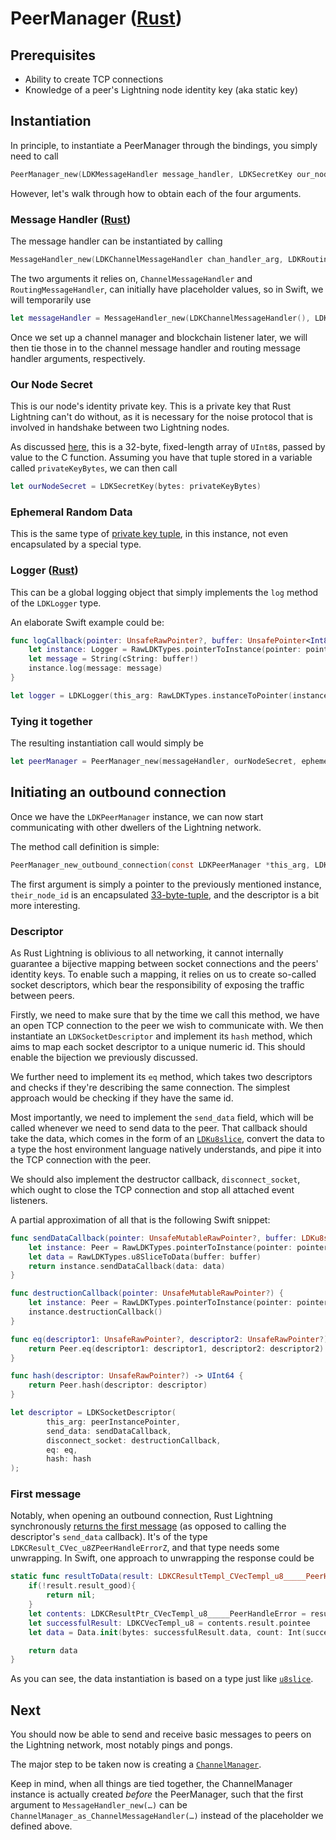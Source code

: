 # PeerManager ([Rust](https://docs.rs/lightning/0.0.11/lightning/ln/peer_handler/struct.PeerManager.html))

## Prerequisites

* Ability to create TCP connections
* Knowledge of a peer's Lightning node identity key (aka static key)

## Instantiation

In principle, to instantiate a PeerManager through the bindings, you simply need to call

```c
PeerManager_new(LDKMessageHandler message_handler, LDKSecretKey our_node_secret, const uint8_t (*ephemeral_random_data)[32], LDKLogger logger)
```

However, let's walk through how to obtain each of the four arguments.

### Message Handler ([Rust](https://docs.rs/lightning/0.0.11/lightning/ln/peer_handler/struct.MessageHandler.html))

The message handler can be instantiated by calling 

```c
MessageHandler_new(LDKChannelMessageHandler chan_handler_arg, LDKRoutingMessageHandler route_handler_arg)
```

The two arguments it relies on, `ChannelMessageHandler` and `RoutingMessageHandler`, can initially
have placeholder values, so in Swift, we will temporarily use

```swift
let messageHandler = MessageHandler_new(LDKChannelMessageHandler(), LDKRoutingMessageHandler())
```

Once we set up a channel manager and blockchain listener later, we will then tie those in to
the channel message handler and routing message handler arguments, respectively.

### Our Node Secret

This is our node's identity private key. This is a private key that Rust Lightning can't do without,
as it is necessary for the noise protocol that is involved in handshake between two Lightning nodes.

As discussed [here](Primitives.md#secretkey), this is a 32-byte, fixed-length array of `UInt8`s,
passed by value to the C function. Assuming you have that tuple stored in a variable called
`privateKeyBytes`, we can then call

```swift
let ourNodeSecret = LDKSecretKey(bytes: privateKeyBytes)
```

### Ephemeral Random Data

This is the same type of [private key tuple](Primitives.md#secretkey), in this instance, not
even encapsulated by a special type. 

### Logger ([Rust](https://docs.rs/lightning/0.0.11/lightning/util/logger/trait.Logger.html))

This can be a global logging object that simply implements the `log` method of the `LDKLogger` type.

An elaborate Swift example could be:

```swift
func logCallback(pointer: UnsafeRawPointer?, buffer: UnsafePointer<Int8>?) -> Void {
    let instance: Logger = RawLDKTypes.pointerToInstance(pointer: pointer!)
    let message = String(cString: buffer!)
    instance.log(message: message)
}

let logger = LDKLogger(this_arg: RawLDKTypes.instanceToPointer(instance: self), log: logCallback)
```

### Tying it together

The resulting instantiation call would simply be

```swift
let peerManager = PeerManager_new(messageHandler, ourNodeSecret, ephemeralRandomDataBytes, logger)
```

## Initiating an outbound connection

Once we have the `LDKPeerManager` instance, we can now start communicating with other dwellers
of the Lightning network. 

The method call definition is simple:

```c
PeerManager_new_outbound_connection(const LDKPeerManager *this_arg, LDKPublicKey their_node_id, LDKSocketDescriptor descriptor)
```

The first argument is simply a pointer to the previously mentioned instance, `their_node_id`
is an encapsulated [33-byte-tuple](Primitives.md#publickey), and the descriptor is a bit more interesting.

### Descriptor

As Rust Lightning is oblivious to all networking, it cannot internally guarantee a bijective
mapping between socket connections and the peers' identity keys. To enable such a mapping,
it relies on us to create so-called socket descriptors, which bear the responsibility of
exposing the traffic between peers.

Firstly, we need to make sure that by the time we call this method, we have an open TCP connection
to the peer we wish to communicate with. We then instantiate an `LDKSocketDescriptor` and implement its `hash` method,
which aims to map each socket descriptor to a unique numeric id. This should enable the bijection we previously
discussed.

We further need to implement its `eq` method, which takes two descriptors and checks if they're describing
the same connection. The simplest approach would be checking if they have the same id.

Most importantly, we need to implement the `send_data` field, which will be called whenever
we need to send data to the peer. That callback should take the data, which comes in the form
of an [`LDKu8slice`](Primitives.md#u8slice), convert the data to a type the host environment
language natively understands, and pipe it into the TCP connection with the peer.

We should also implement the destructor callback, `disconnect_socket`, which ought to close the
TCP connection and stop all attached event listeners.

A partial approximation of all that is the following Swift snippet:

```swift
func sendDataCallback(pointer: UnsafeMutableRawPointer?, buffer: LDKu8slice, something: Bool) -> UInt {
    let instance: Peer = RawLDKTypes.pointerToInstance(pointer: pointer!)
    let data = RawLDKTypes.u8SliceToData(buffer: buffer)
    return instance.sendDataCallback(data: data)
}

func destructionCallback(pointer: UnsafeMutableRawPointer?) {
    let instance: Peer = RawLDKTypes.pointerToInstance(pointer: pointer!)
    instance.destructionCallback()
}

func eq(descriptor1: UnsafeRawPointer?, descriptor2: UnsafeRawPointer?) -> Bool {
    return Peer.eq(descriptor1: descriptor1, descriptor2: descriptor2)
}

func hash(descriptor: UnsafeRawPointer?) -> UInt64 {
    return Peer.hash(descriptor: descriptor)
}

let descriptor = LDKSocketDescriptor(
        this_arg: peerInstancePointer,
        send_data: sendDataCallback,
        disconnect_socket: destructionCallback,
        eq: eq,
        hash: hash
);
``` 

### First message

Notably, when opening an outbound connection, Rust Lightning synchronously [returns the first message](https://docs.rs/lightning/0.0.11/lightning/ln/peer_handler/struct.PeerManager.html#method.new_outbound_connection)
(as opposed to calling the descriptor's `send_data` callback). It's of the type `LDKCResult_CVec_u8ZPeerHandleErrorZ`,
and that type needs some unwrapping. In Swift, one approach to unwrapping the response could be

```swift
static func resultToData(result: LDKCResultTempl_CVecTempl_u8_____PeerHandleError) -> Data?{
    if(!result.result_good){
        return nil;
    }
    let contents: LDKCResultPtr_CVecTempl_u8_____PeerHandleError = result.contents
    let successfulResult: LDKCVecTempl_u8 = contents.result.pointee
    let data = Data.init(bytes: successfulResult.data, count: Int(successfulResult.datalen))

    return data
}
```

As you can see, the data instantiation is based on a type just like [`u8slice`](Primitives.md#u8slice).

## Next

You should now be able to send and receive basic messages to peers on the Lightning network, most notably
pings and pongs.

The major step to be taken now is creating a [`ChannelManager`](ChannelManager.md).

Keep in mind, when all things are tied together, the ChannelManager instance is actually 
created _before_ the PeerManager, such that the first argument to `MessageHandler_new(…)` can be
`ChannelManager_as_ChannelMessageHandler(…)` instead of the placeholder we defined above.